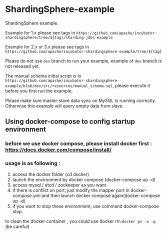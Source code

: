 # ShardingSphere-example

ShardingSphere example.

Example for 1.x please see tags in `https://github.com/apache/incubator-shardingsphere/tree/${tag}/sharding-jdbc-example`

Example for 2.x or 3.x please see tags in `https://github.com/apache/incubator-shardingsphere-example/tree/${tag}`

Please do not use `dev` branch to run your example, example of `dev` branch is not released yet. 

The manual schema initial script is in `https://github.com/apache/incubator-shardingsphere-example/blob/dev/src/resources/manual_schema.sql`, 
please execute it before you first run the example.

Please make sure master-slave data sync on MySQL is running correctly. Otherwise this example will query empty data from slave.

## Using docker-compose to config startup environment
### before we use docker compose, please install docker first : https://docs.docker.com/compose/install/
### usage is as following :
1. access the docker folder (cd docker)
2. launch the environment by docker compose (docker-compose up -d)
3. access mysql / etcd / zookeeper as you want
4. if there is conflict on port, just modify the mapper port in docker-compose.yml and then launch docker compose again(docker-compose up -d)
5. if you want to stop these environment, use command docker-compose stop

to clean the docker container , you could use docker rm `docker ps -a -q` (be careful)

